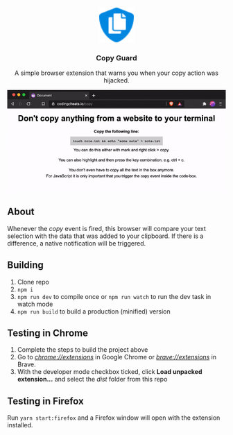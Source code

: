 <p align="center">
  <a href="https://github.com/othneildrew/Best-README-Template">
    <img src="dist/icon48.png" alt="Logo" width="80" height="80">
  </a>

  <h3 align="center">Copy Guard</h3>

  <p align="center">
    A simple browser extension that warns you when your copy action was hijacked.
  </p>

  <p align="center">
    <img src="copyguard-gif.gif" alt="Awesome README Templates" />
  </p>
</p>

## About

Whenever the _copy_ event is fired, this browser will compare your text selection with the data that was added to your clipboard. If there is a difference, a native notification will be triggered.

## Building

1.  Clone repo
2.  `npm i`
3.  `npm run dev` to compile once or `npm run watch` to run the dev task in watch mode
4.  `npm run build` to build a production (minified) version

## Testing in Chrome

1.  Complete the steps to build the project above
2.  Go to [_chrome://extensions_](chrome://extensions) in Google Chrome or [_brave://extensions_](brave://extensions) in Brave.
3.  With the developer mode checkbox ticked, click **Load unpacked extension...** and select the _dist_ folder from this repo

## Testing in Firefox

Run `yarn start:firefox` and a Firefox window will open with the extension installed.
